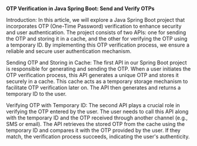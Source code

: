 **OTP Verification in Java Spring Boot: Send and Verify OTPs**

Introduction:
In this article, we will explore a Java Spring Boot project that incorporates OTP (One-Time Password) verification to enhance security and user authentication. The project consists of two APIs: one for sending the OTP and storing it in a cache, and the other for verifying the OTP using a temporary ID. By implementing this OTP verification process, we ensure a reliable and secure user authentication mechanism.

Sending OTP and Storing in Cache:
The first API in our Spring Boot project is responsible for generating and sending the OTP. When a user initiates the OTP verification process, this API generates a unique OTP and stores it securely in a cache. This cache acts as a temporary storage mechanism to facilitate OTP verification later on. The API then generates and returns a temporary ID to the user.

Verifying OTP with Temporary ID:
The second API plays a crucial role in verifying the OTP entered by the user. The user needs to call this API along with the temporary ID and the OTP received through another channel (e.g., SMS or email). The API retrieves the stored OTP from the cache using the temporary ID and compares it with the OTP provided by the user. If they match, the verification process succeeds, indicating the user's authenticity.
